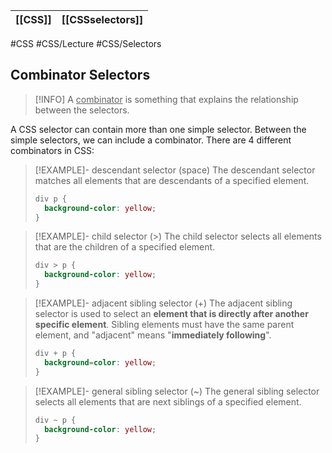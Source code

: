 | **[[CSS]]** | **[[CSSselectors]]** | 
| ------- | ---------------- |

#CSS #CSS/Lecture  #CSS/Selectors 
## Combinator Selectors
>[!INFO] A <u>combinator</u> is something that explains the relationship between the selectors.

A CSS selector can contain more than one simple selector. Between the simple selectors, we can include a combinator. There are 4 different combinators in CSS:
>[!EXAMPLE]- descendant selector (space)
> The descendant selector matches all elements that are descendants of a specified element.
> ```CSS
> div p {
> 	background-color: yellow;
> }
> ```

>[!EXAMPLE]- child selector (>)
> The child selector selects all elements that are the children of a specified element.
> ```CSS
> div > p {
> 	background-color: yellow;
> }
> ```

>[!EXAMPLE]- adjacent sibling selector (+)
> The adjacent sibling selector is used to select an **element that is directly after another specific element**.
> Sibling elements must have the same parent element, and "adjacent" means "**immediately following**".
> ```CSS
> div + p {
> 	background=color: yellow;
> }
> ```

>[!EXAMPLE]- general sibling selector (~)
> The general sibling selector selects all elements that are next siblings of a specified element.
> ```CSS
> div ~ p {
> 	background-color: yellow;
> }
> ```